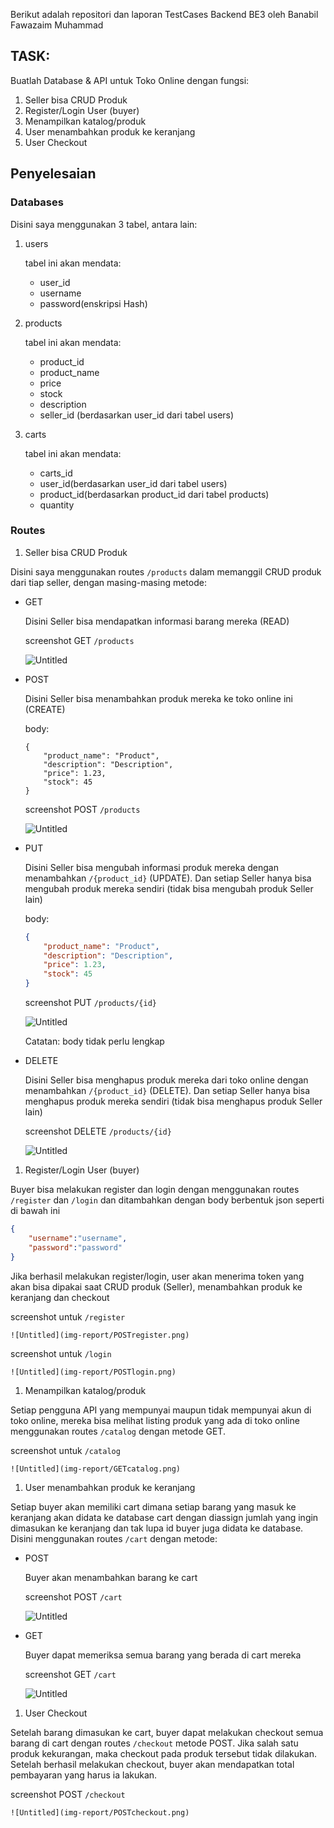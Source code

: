 Berikut adalah repositori dan laporan TestCases Backend BE3 oleh Banabil Fawazaim Muhammad

## TASK:

Buatlah Database & API untuk Toko Online dengan fungsi:

1. Seller bisa CRUD Produk
2. Register/Login User (buyer)
3. Menampilkan katalog/produk
4. User menambahkan produk ke keranjang
5. User Checkout

## Penyelesaian

### Databases

Disini saya menggunakan 3 tabel, antara lain:

1. users
    
    tabel ini akan mendata:
    
    - user_id
    - username
    - password(enskripsi Hash)
2. products
    
    tabel ini akan mendata:
    
    - product_id
    - product_name
    - price
    - stock
    - description
    - seller_id (berdasarkan user_id dari tabel users)
3. carts
    
    tabel ini akan mendata:
    
    - carts_id
    - user_id(berdasarkan user_id dari tabel users)
    - product_id(berdasarkan product_id dari tabel products)
    - quantity

### Routes

1. Seller bisa CRUD Produk

Disini saya menggunakan routes `/products` dalam memanggil CRUD produk dari tiap seller, dengan masing-masing metode:

- GET
    
    Disini Seller bisa mendapatkan informasi barang mereka (READ)
    
    screenshot GET `/products`
    
    ![Untitled](img-report/GETproduct.png)
    
- POST
    
    Disini Seller bisa menambahkan produk mereka ke toko online ini (CREATE)
    
    body:
    
    ```
    {
        "product_name": "Product",
        "description": "Description",
        "price": 1.23,
        "stock": 45
    }
    ```
    
    screenshot POST `/products`
    
    ![Untitled](img-report/POSTproduct.png)
    
- PUT
    
    Disini Seller bisa mengubah informasi produk mereka dengan menambahkan `/{product_id}`  (UPDATE). Dan setiap Seller hanya bisa mengubah produk mereka sendiri (tidak bisa mengubah produk Seller lain)
    
    body:
    
    ```json
    {
        "product_name": "Product",
        "description": "Description",
        "price": 1.23,
        "stock": 45
    }
    ```
    
    screenshot PUT `/products/{id}`
    
    ![Untitled](img-report/PUTproduct.png)
    
    Catatan: body tidak perlu lengkap
    
- DELETE
    
    Disini Seller bisa menghapus produk mereka dari toko online dengan menambahkan `/{product_id}` (DELETE). Dan setiap Seller hanya bisa menghapus produk mereka sendiri (tidak bisa menghapus produk Seller lain)
    
    screenshot DELETE `/products/{id}`
    
    ![Untitled](img-report/DELETEproduct.png)
    
1. Register/Login User (buyer)

Buyer bisa melakukan register dan login dengan menggunakan routes `/register` dan `/login` dan ditambahkan dengan body berbentuk json seperti di bawah ini

```json
{
    "username":"username",
    "password":"password"
}
```

Jika berhasil melakukan register/login, user akan menerima token yang akan bisa dipakai saat CRUD produk (Seller), menambahkan produk ke keranjang dan checkout

screenshot untuk `/register`

    ![Untitled](img-report/POSTregister.png)

screenshot untuk `/login`

    ![Untitled](img-report/POSTlogin.png)

1. Menampilkan katalog/produk

Setiap pengguna API yang mempunyai maupun tidak mempunyai akun di toko online, mereka bisa melihat listing produk yang ada di toko online menggunakan routes `/catalog` dengan metode GET.

screenshot untuk `/catalog`

    ![Untitled](img-report/GETcatalog.png)

1. User menambahkan produk ke keranjang

Setiap buyer akan memiliki cart dimana setiap barang yang masuk ke keranjang akan didata ke database cart dengan diassign jumlah yang ingin dimasukan ke keranjang dan tak lupa id buyer juga didata ke database. Disini menggunakan routes `/cart` dengan metode:

- POST
    
    Buyer akan menambahkan barang ke cart 
    
    screenshot POST `/cart` 
    
    ![Untitled](img-report/POSTcart.png)
    
- GET
    
    Buyer dapat memeriksa semua barang yang berada di cart mereka
    
    screenshot GET `/cart`
    
    ![Untitled](img-report/GETcart.png)
    
1. User Checkout

Setelah barang dimasukan ke cart, buyer dapat melakukan checkout semua barang di cart dengan routes `/checkout` metode POST. Jika salah satu produk kekurangan, maka checkout pada produk tersebut tidak dilakukan. Setelah berhasil melakukan checkout, buyer akan mendapatkan total pembayaran yang harus ia lakukan.

screenshot POST `/checkout`

    ![Untitled](img-report/POSTcheckout.png)